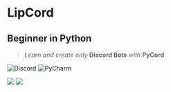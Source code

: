 # LipCord
## Beginner in Python
>*Learn and create only* **Discord Bots** *with* **PyCord**

![Discord](https://dcbadge.vercel.app/api/shield/421354821178884097?style=flat)
![PyCharm](https://img.shields.io/badge/PyCharm-Community-green)

![](https://cloud.einlip.net/s/B4x3jXGzarowCDo/download/standard.gif) 
![](https://github-readme-stats.vercel.app/api?username=einlip&show_icons=true&theme=radical)
